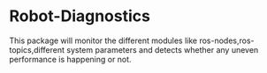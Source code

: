 # Robot-Diagnostics
This package will monitor the different modules like ros-nodes,ros-topics,different system parameters and detects whether any uneven performance is happening or not.
